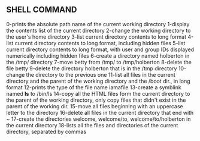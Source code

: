 SHELL COMMAND
---
0-prints the absolute path name of the current working directory
1-display the contents list of the current directory
2-change the working directory to the user's home directory
3-list current directory contents to long format
4-list current directory contents to long format, including hidden files
5-list current directory contents to long format, with user and group IDs displayed numerically including hidden files
6-create a directory named holberton in the /tmp/ directory
7-move betty from /tmp/ to /tmp/holberton
8-delete the file betty
9-delete the directory holberton that is in the /tmp directory
10-change the directory to the previous one
11-list all files in the current directory and the parent of the working directory and the /boot dir., in long format
12-prints the type of the file name iamafile
13-create a symblink named __ls__ to /bin/ls
14-copy all the HTML files form the current directory to the parent of the working directory, only copy files that didn't exist in the parent of the working dir.
15-move all files beginning with an uppercase letter to the directory
16-delete all files in the current directory that end with ~
17-create the directories welcome, welcome/to, welcome/to/holberton in the current directory
18-lists all the files and directories of the current directory, separated by commas
